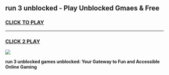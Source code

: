 
## run 3 unblocked - Play Unblocked Gmaes & Free
<h3>
<a href="https://premium.freeplayer.one?title=run_3_unblocked&ref=20F">CLICK TO PLAY</a></h3>
<hr>

<h3>
<a href="https://premium.freeplayer.one?title=run_3_unblocked&ref=20F">CLICK 2 PLAY</a>
  
</h3>

<a href="https://premium.freeplayer.one?title=run_3_unblocked&ref=20F/"><img src="https://clearcache.store/games.png"></a>


**run 3 unblocked games unblocked: Your Gateway to Fun and Accessible Online Gaming**
